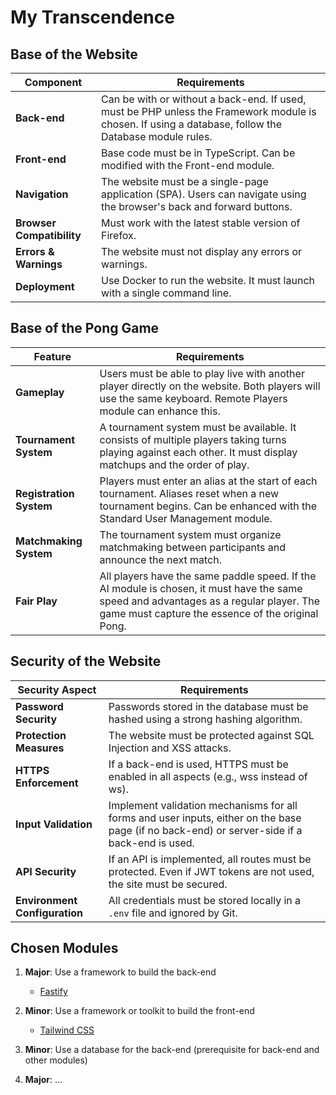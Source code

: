 # My Transcendence

## Base of the Website

| Component  | Requirements |
|------------|-------------|
| **Back-end** | Can be with or without a back-end. If used, must be PHP unless the Framework module is chosen. If using a database, follow the Database module rules. |
| **Front-end** | Base code must be in TypeScript. Can be modified with the Front-end module. |
| **Navigation** | The website must be a single-page application (SPA). Users can navigate using the browser's back and forward buttons. |
| **Browser Compatibility** | Must work with the latest stable version of Firefox. |
| **Errors & Warnings** | The website must not display any errors or warnings. |
| **Deployment** | Use Docker to run the website. It must launch with a single command line. |

## Base of the Pong Game

| Feature | Requirements |
|---------|-------------|
| **Gameplay** | Users must be able to play live with another player directly on the website. Both players will use the same keyboard. Remote Players module can enhance this. |
| **Tournament System** | A tournament system must be available. It consists of multiple players taking turns playing against each other. It must display matchups and the order of play. |
| **Registration System** | Players must enter an alias at the start of each tournament. Aliases reset when a new tournament begins. Can be enhanced with the Standard User Management module. |
| **Matchmaking System** | The tournament system must organize matchmaking between participants and announce the next match. |
| **Fair Play** | All players have the same paddle speed. If the AI module is chosen, it must have the same speed and advantages as a regular player. The game must capture the essence of the original Pong. |

## Security of the Website

| Security Aspect | Requirements |
|-----------------|-------------|
| **Password Security** | Passwords stored in the database must be hashed using a strong hashing algorithm. |
| **Protection Measures** | The website must be protected against SQL Injection and XSS attacks. |
| **HTTPS Enforcement** | If a back-end is used, HTTPS must be enabled in all aspects (e.g., wss instead of ws). |
| **Input Validation** | Implement validation mechanisms for all forms and user inputs, either on the base page (if no back-end) or server-side if a back-end is used. |
| **API Security** | If an API is implemented, all routes must be protected. Even if JWT tokens are not used, the site must be secured. |
| **Environment Configuration** | All credentials must be stored locally in a `.env` file and ignored by Git. |


## Chosen Modules

1. **Major**: Use a framework to build the back-end  
   - [Fastify](https://fastify.dev/)

2. **Minor**: Use a framework or toolkit to build the front-end  
   - [Tailwind CSS](https://tailwindcss.com/)

3. **Minor**: Use a database for the back-end (prerequisite for back-end and other modules)

4. **Major**: ...

